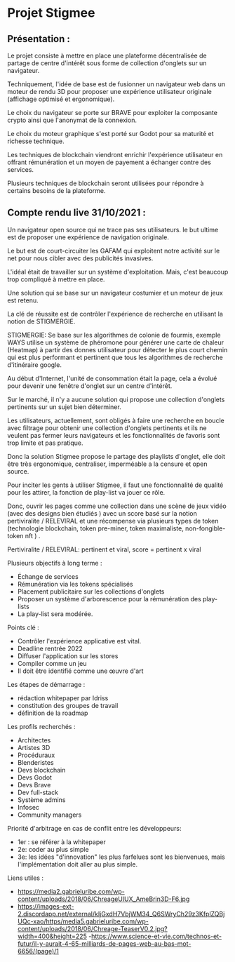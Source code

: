 # Projet Stigmee

## Présentation :

Le projet consiste à mettre en place une plateforme décentralisée de partage de centre d'intérêt sous forme de collection d'onglets sur un navigateur.

Techniquement, l'idée de base est de fusionner un navigateur web dans un moteur de rendu 3D pour proposer une expérience utilisateur originale (affichage optimisé et ergonomique).

Le choix du navigateur se porte sur BRAVE pour exploiter la composante crypto ainsi que l'anonymat de la connexion.

Le choix du moteur graphique s'est porté sur Godot pour sa maturité et richesse technique.

Les techniques de blockchain viendront enrichir l'expérience utilisateur en offrant rémunération et un moyen de payement a échanger contre des services.

Plusieurs techniques de blockchain seront utilisées pour répondre à certains besoins de la plateforme.

## Compte rendu live 31/10/2021 :

Un navigateur open source qui ne trace pas ses utilisateurs. le but ultime est de proposer une expérience de navigation originale.

Le but est de court-circuiter les GAFAM qui exploitent notre activité sur le net pour nous cibler avec des publicités invasives.

L'idéal était de travailler sur un système d'exploitation. Mais, c'est beaucoup trop compliqué à mettre en place.

Une solution qui se base sur un navigateur costumier et un moteur de jeux est retenu.

La clé de réussite est de contrôler l'expérience de recherche en utilisant la notion de STIGMERGIE.

STIGMERGIE: Se base sur les algorithmes de colonie de fourmis, exemple WAYS utilise un système de phéromone pour générer une carte de chaleur (Heatmap) à partir des donnes utilisateur pour détecter le plus court chemin qui est plus performant et pertinent que tous les algorithmes de recherche d'itinéraire google.

Au début d'Internet, l'unité de consommation était la page, cela a évolué pour devenir une fenêtre d'onglet sur un centre d'intérêt.

Sur le marché, il n'y a aucune solution qui propose une collection d'onglets pertinents sur un sujet bien déterminer.

Les utilisateurs, actuellement, sont obligés à faire une recherche en boucle avec filtrage pour obtenir une collection d'onglets pertinents et ils ne veulent pas fermer leurs navigateurs et les fonctionnalités de favoris sont trop limite et pas pratique.

Donc la solution Stigmee propose le partage des playlists d'onglet, elle doit être très ergonomique, centraliser, imperméable a la censure et open source.

Pour inciter les gents à utiliser Stigmee, il faut une fonctionnalité de qualité pour les attirer, la fonction de play-list va jouer ce rôle.

Donc, ouvrir les pages comme une collection dans une scène de jeux vidéo (avec des designs bien étudiés ) avec un score basé sur la notion pertiviralite / RELEVIRAL et une récompense via plusieurs types de token (technologie blockchain, token pre-miner, token maximaliste, non-fongible-token nft ) .

Pertiviralite / RELEVIRAL: pertinent et viral, score = pertinent x viral

Plusieurs objectifs à long terme :

- Échange de services
- Rémunération via les tokens spécialisés
- Placement publicitaire sur les collections d'onglets
- Proposer un système d'arborescence pour la rémunération des play-lists
- La play-list sera modérée.

Points clé :

- Contrôler l'expérience applicative est vital.
- Deadline rentrée 2022
- Diffuser l'application sur les stores
- Compiler comme un jeu
- Il doit être identifié comme une œuvre d'art

Les étapes de démarrage :

- rédaction whitepaper par Idriss
- constitution des groupes de travail
- définition de la roadmap

Les profils recherchés :

- Architectes
- Artistes 3D
- Procéduraux
- Blenderistes
- Devs blockchain
- Devs Godot
- Devs Brave
- Dev full-stack
- Système admins
- Infosec
- Community managers

Priorité d'arbitrage en cas de conflit entre les développeurs:

- 1er : se référer à la whitepaper
- 2e: coder au plus simple
- 3e: les idées "d'innovation" les plus farfelues sont les bienvenues, mais l'implémentation doit aller au plus simple.


Liens utiles :

- https://media2.gabrieluribe.com/wp-content/uploads/2018/06/ChreageUIUX_AmeBrin3D-F6.jpg
- https://images-ext-2.discordapp.net/external/kIjGxdH7VbjWM34_Q6SWryCh29z3KfplZQBjUQc-xao/https/media5.gabrieluribe.com/wp-content/uploads/2018/06/Chreage-TeaserV0.2.jpg?width=400&height=225
-https://www.science-et-vie.com/technos-et-futur/il-y-aurait-4-65-milliards-de-pages-web-au-bas-mot-6656/(page)/1
